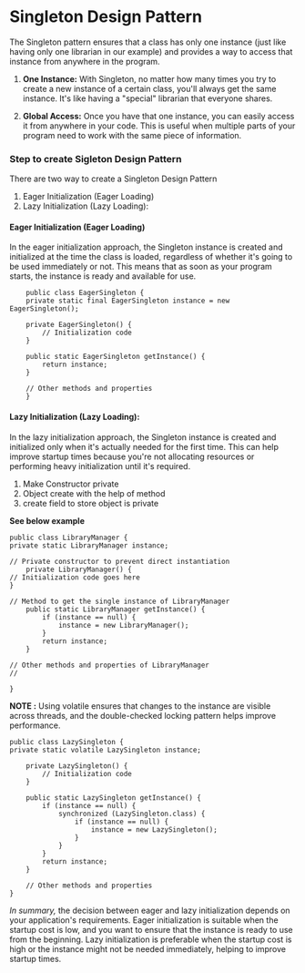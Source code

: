 # Singleton Design Pattern

The Singleton pattern ensures that a class has only one instance (just like having only one librarian in our example) and provides a way to access that instance from anywhere in the program.

1. **One Instance:** With Singleton, no matter how many times you try to create a new instance of a certain class, you'll always get the same instance. It's like having a "special" librarian that everyone shares.

2. **Global Access:** Once you have that one instance, you can easily access it from anywhere in your code. This is useful when multiple parts of your program need to work with the same piece of information.


### Step to create Sigleton Design Pattern


There are two way to create a Singleton Design Pattern
1. Eager Initialization (Eager Loading)
2. Lazy Initialization (Lazy Loading):



#### Eager Initialization (Eager Loading) 
In the eager initialization approach, the Singleton instance is created and initialized at the time the class is loaded, regardless of whether it's going to be used immediately or not. This means that as soon as your program starts, the instance is ready and available for use.

````
    public class EagerSingleton {
    private static final EagerSingleton instance = new EagerSingleton();

    private EagerSingleton() {
        // Initialization code
    }

    public static EagerSingleton getInstance() {
        return instance;
    }

    // Other methods and properties
    }
````



#### Lazy Initialization (Lazy Loading):
In the lazy initialization approach, the Singleton instance is created and initialized only when it's actually needed for the first time. This can help improve startup times because you're not allocating resources or performing heavy initialization until it's required.


1. Make Constructor private 
2. Object create with the help of method
3. create field to store object is private 

**See below example** 

```
public class LibraryManager {
private static LibraryManager instance;

// Private constructor to prevent direct instantiation
    private LibraryManager() {
// Initialization code goes here
}

// Method to get the single instance of LibraryManager
    public static LibraryManager getInstance() {
        if (instance == null) {
            instance = new LibraryManager();
        }
        return instance;
    }

// Other methods and properties of LibraryManager
// 

}
```


**NOTE :** Using volatile ensures that changes to the instance are visible across threads, and the double-checked locking pattern helps improve performance.

``````
public class LazySingleton {
private static volatile LazySingleton instance;

    private LazySingleton() {
        // Initialization code
    }

    public static LazySingleton getInstance() {
        if (instance == null) {
            synchronized (LazySingleton.class) {
                if (instance == null) {
                    instance = new LazySingleton();
                }
            }
        }
        return instance;
    }

    // Other methods and properties
}
``````
_In summary,_ the decision between eager and lazy initialization depends on your application's requirements. Eager initialization is suitable when the startup cost is low, and you want to ensure that the instance is ready to use from the beginning. Lazy initialization is preferable when the startup cost is high or the instance might not be needed immediately, helping to improve startup times.
